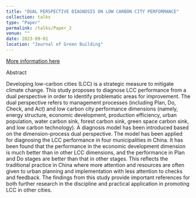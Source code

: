 ```yaml
---
title: "DUAL PERSPECTIVE DIAGNOSIS ON LOW CARBON CITY PERFORMANCE"
collection: talks
type: "Paper"
permalink: /talks/Paper_2
venue: ""
date: 2023-09-01
location: "Journal of Green Building"
---
```


[More information here](https://meridian.allenpress.com/jgb/article-abstract/18/3/167/495661/DUAL-PERSPECTIVE-DIAGNOSIS-ON-LOW-CARBON-CITY?redirectedFrom=fulltext)

Abstract

Developing low-carbon cities (LCC) is a strategic measure to mitigate climate change. This study proposes to diagnose LCC performance from a dual perspective in order to identify problematic areas for improvement. The dual perspective refers to management processes (including Plan, Do, Check, and Act) and low carbon city performance dimensions (namely, energy structure, economic development, production efficiency, urban population, water carbon sink, forest carbon sink, green space carbon sink, and low carbon technology). A diagnosis model has been introduced based on the dimension-process dual perspective. The model has been applied for diagnosing the LCC performance in four municipalities in China. It has been found that the performance in the economic development dimension is much better than in other LCC dimensions, and the performance in Plan and Do stages are better than that in other stages. This reflects the traditional practice in China where more attention and resources are often given to urban planning and implementation with less attention to checks and feedback. The findings from this study provide important references for both further research in the discipline and practical application in promoting LCC in other cities.
